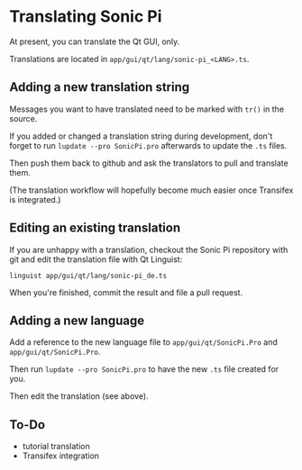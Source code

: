 # Translating Sonic Pi

At present, you can translate the Qt GUI, only.

Translations are located in `app/gui/qt/lang/sonic-pi_<LANG>.ts`.

## Adding a new translation string

Messages you want to have translated need to be marked with `tr()`
in the source.

If you added or changed a translation string during development,
don't forget to run `lupdate --pro SonicPi.pro` afterwards to update
the `.ts` files.

Then push them back to github and ask the translators to pull and
translate them.

(The translation workflow will hopefully become much easier once
Transifex is integrated.)

## Editing an existing translation

If you are unhappy with a translation, checkout the Sonic Pi
repository with git and edit the translation file with Qt Linguist:

`linguist app/gui/qt/lang/sonic-pi_de.ts`

When you're finished, commit the result and file a pull request.

## Adding a new language

Add a reference to the new language file to `app/gui/qt/SonicPi.Pro`
and `app/gui/qt/SonicPi.Pro`.

Then run `lupdate --pro SonicPi.pro` to have the new `.ts` file created
for you.

Then edit the translation (see above).

## To-Do

- tutorial translation
- Transifex integration
